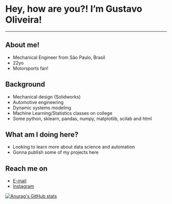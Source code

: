 # Hey, how are you?! I’m Gustavo Oliveira!

---
## About me!
- Mechanical Engineer from São Paulo, Brasil
- 22yo
- Motorsports fan!

## Background

- Mechanical design (Solidworks)
- Automotive engineering
- Dynamic systems modeling
- Machine Learning/Statistics classes on college
- Some python, sklearn, pandas, numpy, matplotlib, scilab and html

## What am I doing here?

- Looking to learn more about data science and automation
- Gonna publish some of my projects here

## Reach me on

- [E-mail](mailto:iron.gustavo@gmail.com)
- [Instagram](https://www.instagram.com/gustavo_olp/)

[![Anurag's GitHub stats](https://github-readme-stats.vercel.app/api?username=gustavolopeso)](https://github.com/anuraghazra/github-readme-stats)
<!---
gustavolopeso/gustavolopeso is a ✨ special ✨ repository because its `README.md` (this file) appears on your GitHub profile.
You can click the Preview link to take a look at your changes.
--->

